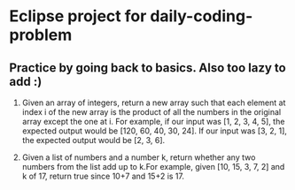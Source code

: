 # Eclipse project for daily-coding-problem
## Practice by going back to basics. Also too lazy to add :)

1. Given an array of integers, return a new array such that each element at index i of the new array is the product of all the numbers in the original array except the one at i.
For example, if our input was [1, 2, 3, 4, 5], the expected output would be [120, 60, 40, 30, 24]. If our input was [3, 2, 1], the expected output would be [2, 3, 6].

2. Given a list of numbers and a number k, return whether any two numbers from the list add up to k.For example, given [10, 15, 3, 7, 2] and k of 17, return true since 10+7  and 15+2 is 17.
